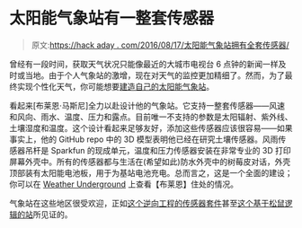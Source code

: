 # 太阳能气象站有一整套传感器

> 原文:[https://hack aday . com/2016/08/17/太阳能气象站拥有全套传感器/](https://hackaday.com/2016/08/17/solar-powered-weather-station-has-the-complete-suite-of-sensors/)

曾经有一段时间，获取天气状况只能像最近的大城市电视台 6 点钟的新闻一样及时或当地。由于个人气象站的激增，现在对天气的监控更加精细了。然而，为了最终实现个性化天气，你可能想要[建造自己的太阳能气象站](https://github.com/masneyb/weather-station)。

看起来[布莱恩·马斯尼]全力以赴设计他的气象站。它支持一整套传感器——风速和风向、雨水、温度、压力和露点。目前唯一不支持的参数是太阳辐射、紫外线、土壤湿度和温度。这个设计看起来足够友好，添加这些传感器应该很容易——如果事实上，他的 GitHub repo 中的 3D 模型表明他已经在研究土壤传感器。风雨传感器吊杆是 Sparkfun 的现成单元，温度和压力传感器安装在非常专业的 3D 打印屏幕外壳中。所有的传感器都与生活在(希望如此)防水外壳中的树莓皮对话，外壳顶部装有太阳能电池板，用于为基站电池充电。总而言之，这是一个全面的建设；你可以在 [Weather Underground](http://www.wunderground.com/weatherstation/WXDailyHistory.asp?ID=KWVMORGA45) 上查看【布莱恩】住处的情况。

气象站在这些地区很受欢迎，正如[这个逆向工程的传感器套件](https://hackaday.com/2015/08/24/build-a-sensor-network-around-a-weather-station/)甚至[这个基于松鼠逻辑的站](https://hackaday.com/2016/07/28/squirrel-cafe-to-predict-the-weather-from-customer-data/)所见证的。